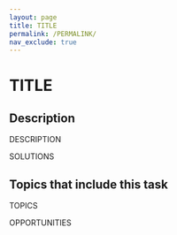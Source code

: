 ```yaml
---
layout: page
title: TITLE
permalink: /PERMALINK/
nav_exclude: true
---
```


# TITLE

## Description

DESCRIPTION

SOLUTIONS

## Topics that include this task

TOPICS

OPPORTUNITIES
